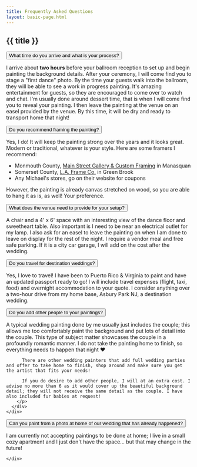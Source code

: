 ```yaml
---
title: Frequently Asked Questions
layout: basic-page.html
---
```


<!-- HERO -->
<section class='container-fluid py-5'>
<div class='container'>
  <div class='row justify-content-center'>
    <div class='col-12 col-xl-10 col-xxl-8'>
      <h1 class='py-8  text-center'>{{ title }}</h1>

<div class="accordion" id="accordionExample">
  <!-- Accordion Item 1 -->
  <div class="accordion-item bold">
    <p class="accordion-header " id="headingOne">
      <button class="accordion-button" type="button" data-bs-toggle="collapse" data-bs-target="#collapseOne" aria-expanded="true" aria-controls="collapseOne">
        What time do you arrive and what is your process?
      </button>
    </p>
    <div id="collapseOne" class="accordion-collapse collapsed " aria-labelledby="headingOne" data-bs-parent="#accordionExample">
      <div class="accordion-body">
        <p>
          I arrive about <strong>two hours</strong> before your ballroom reception to set up and begin painting the background details. After your ceremony, I will come find you to stage a "first dance" photo. By the time your guests walk into the ballroom, they will be able to see a work in progress painting. It's amazing entertainment for guests, so they are encouraged to come over to watch and chat. I'm usually done around dessert time, that is when I will come find you to reveal your painting. I then leave the painting at the venue on an easel provided by the venue. By this time, it will be dry and ready to transport home that night!
        </p>
      </div>
    </div>
  </div>

  <!-- Accordion Item 2 -->
  <div class="accordion-item">
    <p class="accordion-header" id="headingTwo">
      <button class="accordion-button collapsed" type="button" data-bs-toggle="collapse" data-bs-target="#collapseTwo" aria-expanded="false" aria-controls="collapseTwo">
        Do you recommend framing the painting?
      </button>
    </p>
    <div id="collapseTwo" class="accordion-collapse collapse" aria-labelledby="headingTwo" data-bs-parent="#accordionExample">
      <div class="accordion-body">
        <p>
          Yes, I do! It will keep the painting strong over the years and it looks great. Modern or traditional, whatever is your style. Here are some framers I recommend:
          <ul>
            <li>Monmouth County, <a href='https://www.mainstreetgallery.com?ref=adellemarcero' target='_blank'>Main Street Gallery & Custom Framing</a> in Manasquan
            <li>Somerset County, <a href='https://www.laframeco.com/' target='_blank'>L.A. Frame Co.</a> in Green Brook
            <li>Any Michael's stores, go on their website for coupons
          </ul>
          However, the painting is already canvas stretched on wood, so you are able to hang it as is, as well! Your preference.
        </p>
      </div>
    </div>
  </div>

  <!-- Accordion Item 3 -->
  <div class="accordion-item">
    <p class="accordion-header" id="headingThree">
      <button class="accordion-button collapsed" type="button" data-bs-toggle="collapse" data-bs-target="#collapseThree" aria-expanded="false" aria-controls="collapseThree">
        What does the venue need to provide for your setup?
      </button>
    </p>
    <div id="collapseThree" class="accordion-collapse collapse" aria-labelledby="headingThree" data-bs-parent="#accordionExample">
      <div class="accordion-body">
        <p>
          A chair and a 4' x 6' space with an interesting view of the dance floor and sweetheart table. Also important is I need to be near an electrical outlet for my lamp. I also ask for an easel to leave the painting on when I am done to leave on display for the rest of the night. I require a vendor meal and free safe parking. If it is a city car garage, I will add on the cost after the wedding.
        </p>
      </div>
    </div>
  </div>

  <!-- Accordion Item 4 -->
  <div class="accordion-item">
    <p class="accordion-header" id="headingFour">
      <button class="accordion-button collapsed" type="button" data-bs-toggle="collapse" data-bs-target="#collapseFour" aria-expanded="false" aria-controls="collapseFour">
        Do you travel for destination weddings?
      </button>
    </p>
    <div id="collapseFour" class="accordion-collapse collapse" aria-labelledby="headingFour" data-bs-parent="#accordionExample">
      <div class="accordion-body">
        <p>
          Yes, I love to travel! I have been to Puerto Rico & Virginia to paint and have an updated passport ready to go! I will include travel expenses (flight, taxi, food) and overnight accommodation to your quote. I consider anything over a two-hour drive from my home base, Asbury Park NJ, a destination wedding.
        </p>
      </div>
    </div>
  </div>

  <!-- Accordion Item 5 -->
  <div class="accordion-item">
    <p class="accordion-header" id="headingFive">
      <button class="accordion-button collapsed" type="button" data-bs-toggle="collapse" data-bs-target="#collapseFive" aria-expanded="false" aria-controls="collapseFive">
        Do you add other people to your paintings?
      </button>
    </p>
    <div id="collapseFive" class="accordion-collapse collapse" aria-labelledby="headingFive" data-bs-parent="#accordionExample">
      <div class="accordion-body">
        <p>
          A typical wedding painting done by me usually just includes the couple; this allows me too comfortably paint the background and put lots of detail into the couple. This type of subject matter showcases the couple in a profoundly romantic manner. I do not take the painting home to finish, so everything needs to happen that night ❤️

          There are other wedding painters that add full wedding parties and offer to take home to finish, shop around and make sure you get the artist that fits your needs!

          If you do desire to add other people, I will at an extra cost. I advise no more than 6 as it would cover up the beautiful background detail; they will not receive the same detail as the couple. I have also included fur babies at request!
        </p>
      </div>
    </div>
  </div>

  <!-- Accordion Item 6 -->
  <div class="accordion-item">
    <p class="accordion-header" id="headingSix">
      <button class="accordion-button collapsed" type="button" data-bs-toggle="collapse" data-bs-target="#collapseSix" aria-expanded="false" aria-controls="collapseSix">
        Can you paint from a photo at home of our wedding that has already happened?
      </button>
    </p>
    <div id="collapseSix" class="accordion-collapse collapse" aria-labelledby="headingSix" data-bs-parent="#accordionExample">
      <div class="accordion-body">
        <p>
          I am currently not accepting paintings to be done at home; I live in a small cozy apartment and I just don't have the space... but that may change in the future!
        </p>
      </div>
    </div>
  </div>

</div>


    </div>
  </div>
</div>
</section>